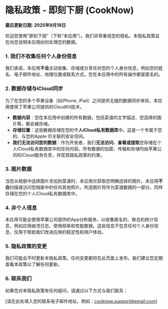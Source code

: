 # 隐私政策 - 即刻下厨 (CookNow)

**最后更新日期: 2025年9月18日**

欢迎您使用“即刻下厨”（下称“本应用”）。我们非常重视您的隐私。本隐私政策旨在向您说明本应用如何处理您的数据。

### 1. 我们不收集任何个人身份信息

我们承诺，本应用**不会**主动收集、存储或分享任何您的个人身份信息，例如您的姓名、电子邮件地址、地理位置或联系方式。您在本应用中的所有操作都是匿名的。

### 2. 数据存储与iCloud同步

为了在您的多个苹果设备（如iPhone, iPad）之间提供无缝的数据同步体验，本应用使用了苹果公司提供的CloudKit技术。

*   **数据内容**：您在本应用中创建的所有数据，包括菜谱的文字描述、您选择的图片等，都会被存储。
*   **存储位置**：这些数据存储在您的**个人iCloud私有数据库**中。这是一个专属于您的、与您的Apple ID关联的安全空间。
*   **我们无法访问您的数据**：作为开发者，我们**无法访问、查看或提取**您存储在个人iCloud私有数据库中的任何内容。所有数据的加密、传输和存储均由苹果公司的iCloud服务负责，并受其隐私政策的约束。

### 3. 图片数据

当您从相册中选择图片添加到菜谱时，本应用仅获取您明确选择的图片。本应用**不会**扫描或访问您相册中的任何其他照片。所选图片将作为菜谱数据的一部分，同样存储在您的个人iCloud私有数据库中。

### 4. 非个人信息

本应用可能会使用苹果公司提供的App分析服务，以收集匿名的、聚合的统计信息，例如应用崩溃日志、使用频率和性能数据。这些信息不包含任何个人身份信息，仅用于帮助我们改进应用的稳定性和用户体验。

### 5. 隐私政策的变更

我们可能会不时更新本隐私政策。任何变更都将在此页面上发布。我们建议您定期查看本政策以了解任何更新。

### 6. 联系我们

如果您对本隐私政策有任何疑问，请通过以下方式与我们联系：

[请在此处填入您的联系电子邮件地址，例如：cooknow.support@email.com]

